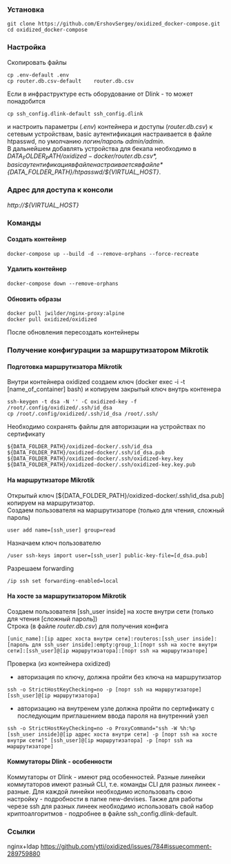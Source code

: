 ###  Установка  
```
git clone https://github.com/ErshovSergey/oxidized_docker-compose.git
cd oxidized_docker-compose
```
###  Настройка  
Скопировать файлы
```
cp .env-default .env
cp router.db.csv-default  	router.db.csv
```
Если в инфраструктуре есть оборудование от Dlink - то может понадобится
```
cp ssh_config.dlink-default ssh_config.dlink
```
и настроить параметры (*.env*) контейнера и доступы (*router.db.csv*) к сетевым устройствам, basic аутентификация настраивается в файле htpasswd, по умолчанию *логин/пароль admin/admin*.   
В дальнейшем добавлять устройства для бекапа необходимо в *${DATA_FOLDER_PATH}/oxidized-docker/router.db.csv*, basic аутентификация в файле настраивается в файле *${DATA_FOLDER_PATH}/htpasswd/${VIRTUAL_HOST}*.
### Адрес для доступа к консоли  
*http://${VIRTUAL_HOST}*  
### Команды
#### Создать контейнер  
```
docker-compose up --build -d --remove-orphans --force-recreate
```
#### Удалить контейнер  
```
docker-compose down --remove-orphans
```
#### Обновить образы  
```
docker pull jwilder/nginx-proxy:alpine
docker pull oxidized/oxidized
```
После обновления пересоздать контейнеры  

### Получение конфигурации за маршрутизатором Mikrotik  
#### Подготовка маршрутизатора Mikrotik  
Внутри контейнера oxidized cоздаем ключ (docker exec -i -t [name_of_container] bash) и копируем закрытый ключ внутрь контенера
```
ssh-keygen -t dsa -N '' -C oxidized-key -f /root/.config/oxidized/.ssh/id_dsa
cp /root/.config/oxidized/.ssh/id_dsa /root/.ssh/
```
Необходимо сохранять файлы для авторизации на устройствах по сертификату  
```
${DATA_FOLDER_PATH}/oxidized-docker/.ssh/id_dsa
${DATA_FOLDER_PATH}/oxidized-docker/.ssh/id_dsa.pub
${DATA_FOLDER_PATH}/oxidized-docker/.ssh/oxidized-key.key
${DATA_FOLDER_PATH}/oxidized-docker/.ssh/oxidized-key.key.pub
```
#### На маршрутизаторе Mikrotik  
Открытый ключ [${DATA_FOLDER_PATH}/oxidized-docker/.ssh/id_dsa.pub] копируем на маршрутизатор.  
Создаем пользователя на маршрутизаторе (только для чтения, сложный пароль)  
```
user add name=[ssh_user] group=read
```
Назначаем ключ пользователю  
```
/user ssh-keys import user=[ssh_user] public-key-file=[d_dsa.pub]
```
Разрешаем forwarding  
```
/ip ssh set forwarding-enabled=local
```
#### На хосте за маршрутизатором Mikrotik  
Создаем пользователя [ssh_user inside] на хосте внутри сети (только для чтения [сложный пароль])   
Строка (в файле *router.db.csv*) для получения конфига   
```
[unic_name]:[ip адрес хоста внутри сети]:routeros:[ssh_user inside]:[пароль для ssh_user inside]:empty:group_1:[порт ssh на хосте внутри сети]:[ssh_user]@[ip маршрутизатора]:[порт ssh на маршрутизаторе]
```
Проверка (из контейнера oxidized)  
- авторизация по ключу, должна пройти без ключа на маршрутизатор  
```
ssh -o StrictHostKeyChecking=no -p [порт ssh на маршрутизаторе] [ssh_user]@[ip маршрутизатора]
```
- авторизацию на внутренем узле должна пройти по сертификату с последующим приглашением ввода пароля на внутренний узел  
```
ssh -o StrictHostKeyChecking=no -o ProxyCommand="ssh -W %h:%p [ssh_user inside]@[ip адрес хоста внутри сети] -p [порт ssh на хосте внутри сети]" [ssh_user]@[ip маршрутизатора] -p [порт ssh на маршрутизаторе]
```

#### Коммутаторы Dlink - особенности
Коммутаторы от Dlink - имеют ряд особенностей.
Разные линейки коммутаторов имеют разный CLI, т.е. команды CLI для разных линеек - разные.
Для каждой линейки необходимо использовать свою настройку - подробности в папке new-devises.
Также для работы черезе ssh для разных линеек необходимо использовать свой набор криптоалгоритмов - подробнее в файле ssh_config.dlink-default.

### Ссылки
nginx+ldap
https://github.com/ytti/oxidized/issues/784#issuecomment-289759880
